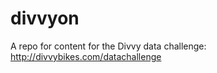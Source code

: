 divvyon
=======

A repo for content for the Divvy data challenge: http://divvybikes.com/datachallenge
